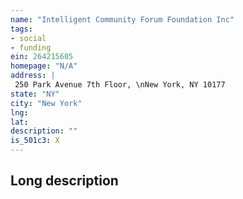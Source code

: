 ```yaml
---
name: "Intelligent Community Forum Foundation Inc"
tags:
- social
- funding
ein: 264215605
homepage: "N/A"
address: |
 250 Park Avenue 7th Floor, \nNew York, NY 10177
state: "NY"
city: "New York"
lng: 
lat: 
description: ""
is_501c3: X
---
```


## Long description


